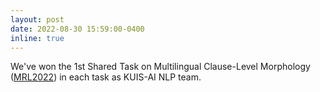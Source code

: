 ```yaml
---
layout: post
date: 2022-08-30 15:59:00-0400
inline: true
---
```


We've won the 1st Shared Task on Multilingual Clause-Level Morphology ([MRL2022](https://sigtyp.github.io/st2022-mrl.html)) in each task as KUIS-AI NLP team.
